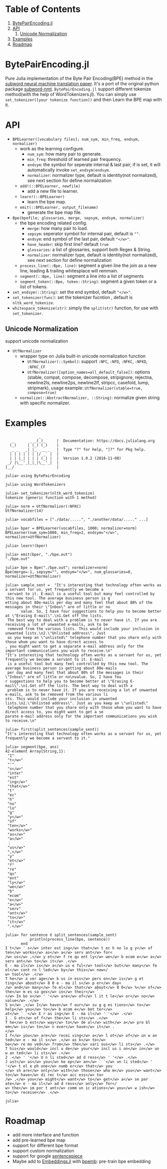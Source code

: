 
# Table of Contents

1.  [BytePairEncoding.jl](#orga6ba865)
2.  [API](#org3bc249a)
    1.  [Unicode Normalization](#orgf84a864)
3.  [Examples](#orga7c7a03)
4.  [Roadmap](#orgecfe740)


<a id="orga6ba865"></a>

# BytePairEncoding.jl

Pure Julia implementation of  the Byte Pair Encoding(BPE) method 
in the [subword neural machine translation paper](https://arxiv.org/abs/1508.07909). It's a port of 
the original python package [subword-nmt](https://github.com/rsennrich/subword-nmt). `BytePairEncoding.jl` support different tokenize
method(with the help of WordTokenizers.jl). You can simply use `set_tokenizer([your tokenize function])` 
and then Learn the BPE map with it.


<a id="org3bc249a"></a>

# API

-   `BPELearner([vocabulary files]; num_sym, min_freq, endsym, normalizer)` 
    -   work as the learning configure.
        -   `num_sym`: how many pair to generate.
        -   `min_freq`: threshold of learned pair frequency.
        -   `endsym`: the symbol for seperate internal & last pair, if is set, it will automatically 
            invoke `set_endsym(endsym`.
        -   `normalizer`: normalizer type, default is identity(not normalized), 
            see next section for define normalization
    -   `add!(::BPELearner, newfile)`
        -   add a new file to learner.
    -   `learn!(::BPELearner)`
        -   learn the bpe map.
    -   `emit(::BPELearner, output_filename)`
        -   generate the bpe map file.
-   `Bpe(bpefile; glossaries, merge, sepsym, endsym, normalizer)`
    -   the bpe encoding related config.
        -   `merge`: how many pair to load.
        -   `sepsym`: seperator symbol for internal pair, default is `""`.
        -   `endsym`: end symbol of the last pair, default `"</w>"`.
        -   `have_header`: skip first line? default `true`
        -   `glossaries`: a list of glossaries, support both Regex & String.
        -   `normalizer`: normalizer type,  default is identity(not normalized), 
            see next section for define normalization
    -   `process_line(::Bpe, line)`: segment a given line the join as a new line, 
        leading & trailing whitesplace will remmain.
    -   `segment(::Bpe, line)`: segment a line into a list of segments
    -   `segment_token(::Bpe, token::String)`: segment a given token or a list of tokens.
-   `set_endsym(::String)`: set the end symbol, default `"</w>"`.
-   `set_tokenizer(func)`: set the tokenizer fucntion , default is `nltk_word_tokenize`.
-   `whitespace_tokenize(str)`: simply the `split(str)` function, for use with `set_tokenizer`.


<a id="orgf84a864"></a>

## Unicode Normalization

support unicode normalization

-   `UtfNormalizer`
    -   wrapper type on Julia built-in unicode normalization function
        -   `UtfNormalizer(::Symbol)`: support `:NFC`, `:NFD`, `:NFKC`, `:NFKD`, `:NFKC_CF`
        -   `UtfNormalizer([option_names=all_default_false])`: options (stable, compat, 
            compose, decompose, stripignore, rejectna, newline2ls, newline2ps, newline2lf, 
            stripcc, casefold, lump, stripmark), usage example: `UtfNormalizer(stable=true, compose=true)`
    -   `normalize(::AbstractNormalizer, ::String)`: normalize given string with specific normalizer.


<a id="orga7c7a03"></a>

# Examples

                   _
       _       _ _(_)_     |  Documentation: https://docs.julialang.org
      (_)     | (_) (_)    |
       _ _   _| |_  __ _   |  Type "?" for help, "]?" for Pkg help.
      | | | | | | |/ _` |  |
      | | |_| | | | (_| |  |  Version 1.0.2 (2018-11-08)
     _/ |\__'_|_|_|\__'_|  |
    |__/                   |
    
    julia> using BytePairEncoding
    
    julia> using WordTokenizers
    
    julia> set_tokenizer(nltk_word_tokenize)
    tokenize (generic function with 1 method)
    
    julia> norm = UtfNormalizer(:NFKC)
    UtfNormalizer(14)
    
    julia> vocabfiles = ["./data/.....", "./another/data/....." ...]
    
    julia> bper = BPELearner(vocabfiles, 1000; normalizer=norm)
    BPELearner(num_sym=1000, min_freq=2, endsym="</w>", normailzer=UtfNormalizer)
    
    julia> learn!(bper)
    
    julia> emit(bper, "./bpe.out")
    "./bpe.out"
    
    julia> bpe = Bpe("./bpe.out"; normalizer=norm)
    Bpe(merge=-1, sepsym="", endsym="</w>", num_glossaries=0, normalizer=UtfNormalizer)
    
    julia> sample_sent =  "It's interesting that technology often works as a servant for us, yet frequently we become a
     servant to it. E-mail is a useful tool but many feel controlled by this new tool. The average business person is g
    etting about 80e-mails per day and many feel that about 80% of the messages in their \"Inbox\" are of little or no
           value. So, I have four suggestions to help you to become better at \"Erasing E-mail\".\n1.Get off the lists.
     The best way to deal with a problem is to never have it. If you are receiving a lot of unwanted e-mails, ask to be
     removed from the various lists. This would include your inclusion in unwanted lists.\n2.\"Unlisted address\". Just
     as you keep an \"unlisted\" telephone number that you share only with those whom you want to have direct access to
    , you might want to get a separate e-mail address only for the important communications you wish to receive.\n"
    "It's interesting that technology often works as a servant for us, yet frequently we become a servant to it. E-mail
     is a useful tool but many feel controlled by this new tool. The average business person is getting about 80e-mails
     per day and many feel that about 80% of the messages in their \"Inbox\" are of little or no\nvalue. So, I have fou
    r suggestions to help you to become better at \"Erasing E-mail\".\n1.Get off the lists. The best way to deal with a
     problem is to never have it. If you are receiving a lot of unwanted e-mails, ask to be removed from the various li
    sts. This would include your inclusion in unwanted lists.\n2.\"Unlisted address\". Just as you keep an \"unlisted\"
     telephone number that you share only with those whom you want to have direct access to, you might want to get a se
    parate e-mail address only for the important communications you wish to receive.\n"
    
    julia> first(split_sentences(sample_sent))
    "It's interesting that technology often works as a servant for us, yet frequently we become a servant to it."
    
    julia> segment(bpe, ans)
    42-element Array{String,1}:
     "I"        
     "t</w>"    
     "'"        
     "s</w>"    
     "inter"    
     "est"      
     "ing</w>"  
     "that</w>" 
     "t"        
     "ec"       
     "h"        
     "no"       
     "lo"       
     "g"        
     "y</w>"    
     "of"       
     "ten</w>"  
     "works</w>"
     "as</w>"   
     "a</w>"    
     ⋮          
     "us</w>"   
     ",</w>"    
     "y"        
     "et</w>"   
     "f"        
     "re"       
     "qu"       
     "ent"      
     "ly</w>"   
     "we</w>"   
     "b"        
     "ecom"     
     "e</w>"    
     "a</w>"    
     "serv"     
     "ant</w>"  
     "to</w>"   
     "it</w>"   
     ".</w>"    
    
    julia> for sentence ∈ split_sentences(sample_sent)
               println(process_line(bpe, sentence))
           end
    I t</w> ' s</w> inter est ing</w> that</w> t ec h no lo g y</w> of ten</w> works</w> as</w> a</w> serv ant</w> for<
    /w> us</w> ,</w> y et</w> f re qu ent ly</w> we</w> b ecom e</w> a</w> serv ant</w> to</w> it</w> .</w>
    E - ma il</w> is</w> a</w> us e ful</w> tool</w> but</w> many</w> fe el</w> cont ro l led</w> by</w> this</w> new</
    w> tool</w> .</w>
    T he</w> a ver age</w> b us in ess</w> pers on</w> is</w> g et ting</w> about</w> 8 0 e - ma il s</w> p er</w> day<
    /w> and</w> many</w> fe el</w> that</w> about</w> 8 0</w> %</w> of</w> the</w> m es sa ges</w> in</w> their</w> ` `
    </w> In bo x</w> ' '</w> are</w> of</w> l it t le</w> or</w> no</w>
    value</w> .</w>
    S o</w> ,</w> I</w> have</w> f our</w> su g g es tions</w> to</w> help</w> you</w> to</w> b ecom e</w> bet ter</w>
    at</w> ` `</w> E r as ing</w> E - ma il</w> ' '</w> .</w>
    1 . G et</w> of f</w> the</w> li sts</w> .</w>
    T he</w> b est</w> way</w> to</w> de al</w> with</w> a</w> pro bl em</w> is</w> to</w> n ever</w> have</w> it</w> .
    </w>
    I f</w> you</w> are</w> recei ving</w> a</w> l ot</w> of</w> un w an ted</w> e - ma il s</w> ,</w> as k</w> to</w>
    be</w> re mo ved</w> from</w> the</w> vari ous</w> li sts</w> .</w>
    T his</w> would</w> incl u de</w> your</w> incl us i on</w> in</w> un w an ted</w> li sts</w> .</w>
    2 .</w> ' '</w> U n li sted</w> ad d ress</w> ' '</w> .</w>
    J ust</w> as</w> you</w> ke ep</w> an</w> ` `</w> un li sted</w> ' '</w> t el e ph one</w> numb er</w> that</w> you
    </w> sh are</w> only</w> with</w> those</w> who m</w> you</w> want</w> to</w> have</w> di rec t</w> acc ess</w> to<
    /w> ,</w> you</w> might</w> want</w> to</w> get</w> a</w> se par ate</w> e - ma il</w> ad d ress</w> only</w> for</
    w> the</w> im por t ant</w> comm un ic ations</w> you</w> w ish</w> to</w> receive</w> .</w>
    
    julia> 


<a id="orgecfe740"></a>

# Roadmap

-   add more interface and function
-   add pre-learned bpe map
-   support for different bpe format
-   support custom normalization
-   support for google [sentencepiece](https://github.com/google/sentencepiece)
-   Maybe add to [Embeddings.jl](https://github.com/JuliaText/Embeddings.jl) with [bpemb](https://github.com/bheinzerling/bpemb): pre-train bpe embedding

